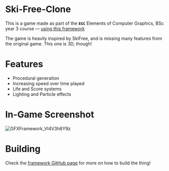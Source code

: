 # Ski-Free-Clone

This is a game made as part of the **`EGC`** Elements of Computer Graphics, BSc year 3 course &mdash; [using this framework](https://github.com/UPB-Graphics/gfx-framework)

The game is heavily inspired by SkiFree, and is missing many features from the original game. This one is 3D, though!

# Features
- Procedural generation
- Increasing speed over time played
- Life and Score systems
- Lighting and Particle effects

# In-Game Screenshot
![GFXFramework_VI4V3h8Y9z](https://user-images.githubusercontent.com/6187285/224560565-748a6bff-9f35-4462-bf0e-4f845bc648a0.png)

# Building

Check the [framework GitHub page](https://github.com/UPB-Graphics/gfx-framework) for more on how to build the thing!
